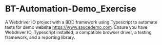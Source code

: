 # BT-Automation-Demo_Exercise
A Webdriver IO project with a BDD framework using Typescript  to automate tests for demo website https://www.saucedemo.com. Ensure you have Webdriver IO, Typescript installed, a compatible browser driver, a testing framework, and a reporting library.
